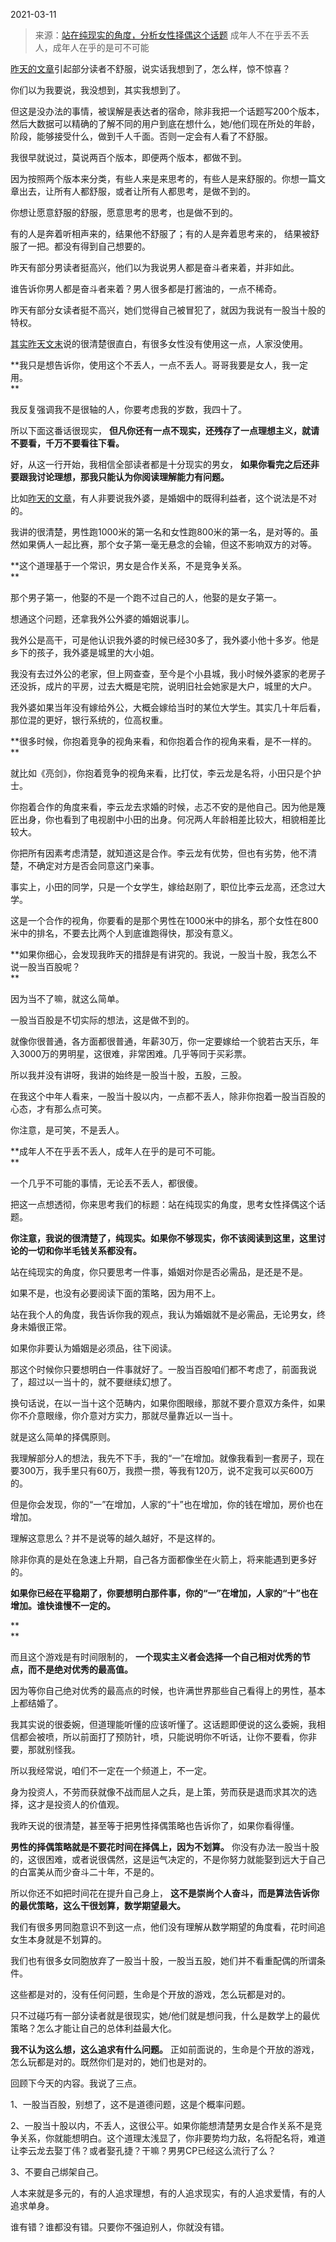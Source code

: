 2021-03-11

> 来源：[站在纯现实的角度，分析女性择偶这个话题](http://mp.weixin.qq.com/s?__biz=MzU3NDc5Nzc0NQ==&mid=2247500502&idx=2&sn=4b70a7c760124733c17341f1d81eed64&chksm=fd2e6008ca59e91e92ac0bfeee640b61f27f50296cae66801e841c8d440980192a234c5256e6&scene=27#wechat_redirect)
> 成年人不在乎丢不丢人，成年人在乎的是可不可能

[昨天的文章](http://mp.weixin.qq.com/s?__biz=MzU3NDc5Nzc0NQ==&mid=2247500485&idx=2&sn=bb6bbb43577dcf2c3f478eb1c858c6c8&chksm=fd2e601bca59e90daf0703ef23166e85e63520564df9ad64c1c38332c58fee68a0bf9fe568b6&scene=21#wechat_redirect)引起部分读者不舒服，说实话我想到了，怎么样，惊不惊喜？

  

你们以为我要说，我没想到，其实我想到了。

  

但这是没办法的事情，被误解是表达者的宿命，除非我把一个话题写200个版本，然后大数据可以精确的了解不同的用户到底在想什么，她/他们现在所处的年龄，阶段，能够接受什么，做到千人千面。否则一定会有人看了不舒服。  

  

我很早就说过，莫说两百个版本，即便两个版本，都做不到。  

  

因为按照两个版本来分类，有些人来是来思考的，有些人是来舒服的。你想一篇文章出去，让所有人都舒服，或者让所有人都思考，是做不到的。  

  

你想让愿意舒服的舒服，愿意思考的思考，也是做不到的。

  

有的人是奔着听相声来的，结果他不舒服了；有的人是奔着思考来的， 结果被舒服了一把。都没有得到自己想要的。

  

昨天有部分男读者挺高兴，他们以为我说男人都是奋斗者来着，并非如此。  

  

谁告诉你男人都是奋斗者来着？男人很多都是打酱油的，一点不稀奇。  

  

昨天有部分女读者挺不高兴，她们觉得自己被冒犯了，就因为我说有一股当十股的特权。  

  

[其实昨天文末](http://mp.weixin.qq.com/s?__biz=MzU3NDc5Nzc0NQ==&mid=2247500485&idx=2&sn=bb6bbb43577dcf2c3f478eb1c858c6c8&chksm=fd2e601bca59e90daf0703ef23166e85e63520564df9ad64c1c38332c58fee68a0bf9fe568b6&scene=21#wechat_redirect)说的很清楚很直白，有很多女性没有使用这一点，人家没使用。  

  

 **我只是想告诉你，使用这个不丢人，一点不丢人。哥哥我要是女人，我一定用。  
**

  

我反复强调我不是很轴的人，你要考虑我的岁数，我四十了。

  

所以下面这番话很现实， **但凡你还有一点不现实，还残存了一点理想主义，就请不要看，千万不要看往下看。**  

  

好，从这一行开始，我相信全部读者都是十分现实的男女， **如果你看完之后还非要跟我讨论理想，那我只能认为你阅读理解能力有问题。**  

  

比如[昨天的文章](http://mp.weixin.qq.com/s?__biz=MzU3NDc5Nzc0NQ==&mid=2247500485&idx=2&sn=bb6bbb43577dcf2c3f478eb1c858c6c8&chksm=fd2e601bca59e90daf0703ef23166e85e63520564df9ad64c1c38332c58fee68a0bf9fe568b6&scene=21#wechat_redirect)，有人非要说我外婆，是婚姻中的既得利益者，这个说法是不对的。

  

我讲的很清楚，男性跑1000米的第一名和女性跑800米的第一名，是对等的。虽然如果俩人一起比赛，那个女子第一毫无悬念的会输，但这不影响双方的对等。

  

 **这个道理基于一个常识，男女是合作关系，不是竞争关系。  
**

  

那个男子第一，他娶的不是一个跑不过自己的人，他娶的是女子第一。  

  

想通这个问题，还拿我外公外婆的婚姻说事儿。  

  

我外公是高干，可是他认识我外婆的时候已经30多了，我外婆小他十多岁。他是乡下的孩子，我外婆是城里的大小姐。

  

我没有去过外公的老家，但上网查查，至今是个小县城，我小时候外婆家的老房子还没拆，成片的平房，过去大概是宅院，说明旧社会她家是大户，城里的大户。  

  

我外婆如果当年没有嫁给外公，大概会嫁给当时的某位大学生。其实几十年后看，那位混的更好，银行系统的，位高权重。  

  

 **很多时候，你抱着竞争的视角来看，和你抱着合作的视角来看，是不一样的。  
**

  

就比如《亮剑》，你抱着竞争的视角来看，比打仗，李云龙是名将，小田只是个护士。

  

你抱着合作的角度来看，李云龙去求婚的时候，忐忑不安的是他自己。因为他是篾匠出身，你也看到了电视剧中小田的出身。何况两人年龄相差比较大，相貌相差比较大。

  

你把所有因素考虑清楚，就知道这是合作。李云龙有优势，但也有劣势，他不清楚，不确定对方是否会同意这门亲事。  

  

事实上，小田的同学，只是一个女学生，嫁给赵刚了，职位比李云龙高，还念过大学。

  

这是一个合作的视角，你要看的是那个男性在1000米中的排名，那个女性在800米中的排名，不要去比两个人到底谁跑得快，那没有意义。  

  

 **如果你细心，会发现我昨天的措辞是有讲究的。我说，一股当十股，我怎么不说一股当百股呢？  
**

  

因为当不了嘛，就这么简单。

  

一股当百股是不切实际的想法，这是做不到的。  

  

就像你很普通，各方面都很普通，年薪30万，你一定要嫁给一个貌若古天乐，年入3000万的男明星，这很难，非常困难。几乎等同于买彩票。

  

所以我并没有讲呀，我讲的始终是一股当十股，五股，三股。  

  

在我这个中年人看来，一股当十股以内，一点都不丢人，除非你抱着一股当百股的心态，才有那么点可笑。  

  

你注意，是可笑，不是丢人。

  

 **成年人不在乎丢不丢人，成年人在乎的是可不可能。  
**

  

一个几乎不可能的事情，无论丢不丢人，都很傻。  

  

把这一点想透彻，你来思考我们的标题：站在纯现实的角度，思考女性择偶这个话题。  

  

 **你注意，我说的很清楚了，纯现实。如果你不够现实，你不该阅读到这里，这里讨论的一切和你半毛钱关系都没有。**

  

站在纯现实的角度，你只要思考一件事，婚姻对你是否必需品，是还是不是。

  

如果不是，也没有必要阅读下面的策略，因为用不上。

  

站在我个人的角度，我告诉你我的观点，我认为婚姻就不是必需品，无论男女，终身未婚很正常。

  

如果你非要认为婚姻是必须品，往下阅读。  

  

那这个时候你只要想明白一件事就好了。一股当百股咱们都不考虑了，前面我说了，超过以一当十的，就不要继续幻想了。  

  

换句话说，在以一当十这个范畴内，如果你图眼缘，那就不要介意双方条件，如果你不介意眼缘，你介意对方实力，那就尽量靠近以一当十。  

  

就是这么简单的择偶原则。  

  

我理解部分人的想法，我先不下手，我的“一”在增加。就像我看到一套房子，现在要300万，我手里只有60万，我攒一攒，等我有120万，说不定我可以买600万的。  

  

但是你会发现，你的“一”在增加，人家的“十”也在增加，你的钱在增加，房价也在增加。  

  

理解这意思么？并不是说等的越久越好，不是这样的。  

  

除非你真的是处在急速上升期，自己各方面都像坐在火箭上，将来能遇到更多好的。

  

 **如果你已经在平稳期了，你要想明白那件事，你的“一”在增加，人家的“十”也在增加。谁快谁慢不一定的。**

 **  
**

而且这个游戏是有时间限制的， **一个现实主义者会选择一个自己相对优秀的节点，而不是绝对优秀的最高值。**  

  

因为等你自己绝对优秀的最高点的时候，也许满世界那些自己看得上的男性，基本上都结婚了。

  

我其实说的很委婉，但道理能听懂的应该听懂了。这话题即便说的这么委婉，我相信都会被喷，所以前面打了预防针，喷，只能说明你不听话，让你不要看，你非要，那就别怪我。

  

所以我经常说，咱们不一定在一个频道上，不一定。  

  

身为投资人，不劳而获就像不战而屈人之兵，是上策，劳而获是退而求其次的选择，这才是投资人的价值观。  

  

我昨天说的很清楚，甚至等于把男性择偶策略也告诉你了，如果你看得懂。  

  

 **男性的择偶策略就是不要花时间在择偶上，因为不划算。**
你没有办法一股当十股的，这很困难，或者说很偶然，这是运气决定的，不是你努力就能娶到远大于自己的白富美从而少奋斗二十年，不是的。

  

所以你还不如把时间花在提升自己身上， **这不是崇尚个人奋斗，而是算法告诉你的最优策略，这么干很划算，数学期望最大。**

  

我们有很多男同胞意识不到这一点，他们没有理解从数学期望的角度看，花时间追女生本身就是不划算的。  

  

我们也有很多女同胞放弃了一股当十股，一股当五股，她们并不看重配偶的所谓条件。

  

这些都是对的，没有任何问题，生命是个开放的游戏，怎么玩都是对的。

  

只不过碰巧有一部分读者就是很现实，她/他们就是想问我，什么是数学上的最优策略？怎么才能让自己的总体利益最大化。

  

 **我不认为这么想，这么追求有什么问题。** 正如前面说的，生命是个开放的游戏，怎么玩都是对的。既然你们是对的，她们也是对的。

  

回顾下今天的内容。我说了三点。  

  

1、一股当百股，别想了，这不是道德问题，这是个概率问题。

2、一股当十股以内，不丢人，这很公平。如果你能想清楚男女是合作关系不是竞争关系，你就能想明白。这个道理太浅显了，你非要势均力敌，名将配名将，难道让李云龙去娶丁伟？或者娶孔捷？干嘛？男男CP已经这么流行了么？

3、不要自己绑架自己。

  

人本来就是多元的，有的人追求理想，有的人追求现实，有的人追求爱情，有的人追求单身。

  

谁有错？谁都没有错。只要你不强迫别人，你就没有错。

